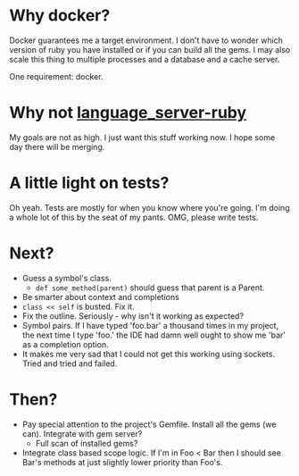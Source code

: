 # Why docker?

Docker guarantees me a target environment.  I don't have to wonder which version of ruby you have installed or if you can build all the gems.  I may also scale this thing to multiple processes and a database and a cache server.

One requirement: docker.

# Why not [language_server-ruby](https://github.com/mtsmfm/language_server-ruby)

My goals are not as high.  I just want this stuff working now.  I hope some day there will be merging.

# A little light on tests?

Oh yeah.  Tests are mostly for when you know where you're going.  I'm doing a whole lot of this by the seat of my pants.  OMG, please write tests.

# Next?

* Guess a symbol's class.
  * `def some_method(parent)` should guess that parent is a Parent.
* Be smarter about context and completions
* `class << self` is busted.  Fix it.
* Fix the outline.  Seriously - why isn't it working as expected?
* Symbol pairs.  If I have typed 'foo.bar' a thousand times in my project, the next time I type 'foo.' the IDE had damn well ought to show me 'bar' as a completion option.
* It makes me very sad that I could not get this working using sockets.  Tried and tried and failed.

# Then?

* Pay special attention to the project's Gemfile.  Install all the gems (we can).  Integrate with gem server?
  * Full scan of installed gems?
* Integrate class based scope logic.  If I'm in Foo < Bar then I should see Bar's methods at just slightly lower priority than Foo's.
